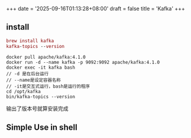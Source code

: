 +++
date = '2025-09-16T01:13:28+08:00'
draft = false
title = 'Kafka'
+++
## install
```mac
brew install kafka
kafka-topics --version
```
```
docker pull apache/kafka:4.1.0
docker run -d --name kafka -p 9092:9092 apache/kafka:4.1.0
docker exec -it kafka bash
// -d 是在后台运行
// --name是设定容器名称
// -it是交互式运行，bash是运行的程序
cd /opt/kafka
bin/kafka-topics --version
```
输出了版本号就算安装完成

## Simple Use in shell
